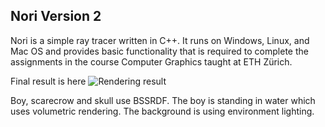 ## Nori Version 2

Nori is a simple ray tracer written in C++. It runs on Windows, Linux, and
Mac OS and provides basic functionality that is required to complete the
assignments in the course Computer Graphics taught at ETH Zürich.

Final result is here
![Rendering result](result/scene.png)

Boy, scarecrow and skull use BSSRDF. The boy is standing in water which uses volumetric rendering. The background is using environment lighting.
